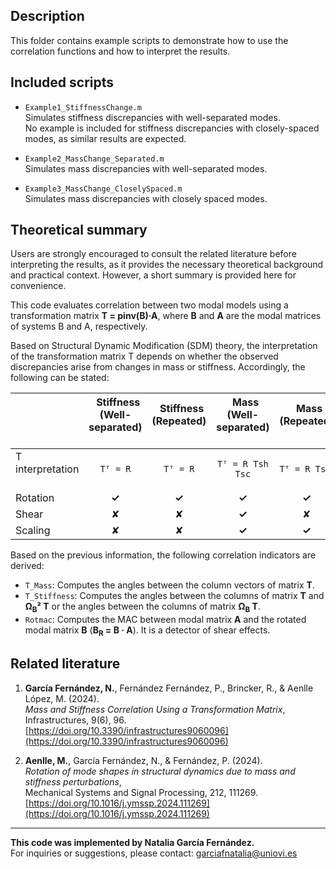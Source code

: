 ## Description
This folder contains example scripts to demonstrate how to use the correlation functions and how to interpret the results.

## Included scripts

- `Example1_StiffnessChange.m`  
  Simulates stiffness discrepancies with well-separated modes.   
  No example is included for stiffness discrepancies with closely-spaced modes, as similar results are expected.

- `Example2_MassChange_Separated.m`  
  Simulates mass discrepancies with well-separated modes.

- `Example3_MassChange_CloselySpaced.m`  
  Simulates  mass discrepancies with closely spaced modes.

## Theoretical summary

Users are strongly encouraged to consult the related literature before interpreting the results, as it provides the necessary 
theoretical background and practical context. However, a short summary is provided here for convenience.  

This code evaluates correlation between two modal models using a transformation matrix **T = pinv(B)·A**, where **B** and **A** are 
the modal matrices of systems B and A, respectively.  

Based on Structural Dynamic Modification (SDM) theory, the interpretation of the transformation matrix T depends on whether the observed discrepancies arise from changes in mass or stiffness.
Accordingly, the following can be stated:

|                        |&nbsp; Stiffness (Well-separated) &nbsp;|&nbsp; Stiffness (Repeated) &nbsp;|&nbsp; Mass (Well-separated) &nbsp;|&nbsp; Mass (Repeated) &nbsp;|
| :---                   | :---:                                  | :---:                            | :---:                             |:---:                        |
|T interpretation &nbsp;| `Tᵀ = R`                               | `Tᵀ = R`                         | `Tᵀ = R Tsh Tsc`                  | `Tᵀ = R Tsc `               |
|Rotation                | **✓**                                  | **✓**                           | **✓**                             | **✓**                      |
|Shear                   | ✘                                      | ✘                               | **✓**                             | ✘                          |
|Scaling                 | ✘                                      | ✘                               | **✓**                             | **✓**                      |

Based on the previous information, the following correlation indicators are derived:  
- `T_Mass`: Computes the angles between the column vectors of matrix **T**.  
- `T_Stiffness`: Computes the angles between the columns of matrix **T** and **Ω<sub>B</sub>²  T** or the angles between the columns of matrix **Ω<sub>B</sub> T**.  
- `Rotmac`: Computes the MAC between modal matrix **A** and the rotated modal matrix **B** (**B<sub>R</sub> = B · A**). It is a detector of shear effects.

## Related literature

1. **García Fernández, N.**, Fernández Fernández, P., Brincker, R., & Aenlle López, M. (2024).  
   *Mass and Stiffness Correlation Using a Transformation Matrix*, Infrastructures, 9(6), 96.  
   [https://doi.org/10.3390/infrastructures9060096](https://doi.org/10.3390/infrastructures9060096)

2. **Aenlle, M.**, García Fernández, N., & Fernández, P. (2024).  
   *Rotation of mode shapes in structural dynamics due to mass and stiffness perturbations*,  
   Mechanical Systems and Signal Processing, 212, 111269.  
   [https://doi.org/10.1016/j.ymssp.2024.111269](https://doi.org/10.1016/j.ymssp.2024.111269)

---

**This code was implemented by Natalia García Fernández.**  
For inquiries or suggestions, please contact: garciafnatalia@uniovi.es
